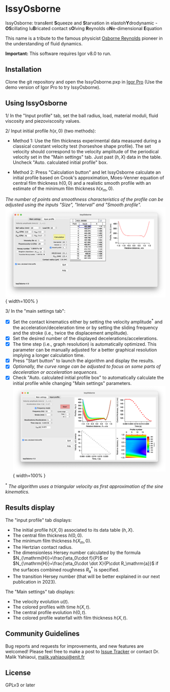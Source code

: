 # IssyOsborne

IssyOsborne: 
trans**I**ent **S**queeze and **S**tarvation in elastoh**Y**drodynamic - **OS**cillating lu**B**ricated contact s**O**lving **R**eynolds o**N**e-dimensional **E**quation  

This name is a tribute to the famous physicist [Osborne Reynolds](https://en.wikipedia.org/wiki/Osborne_Reynolds) pioneer in the understanding of fluid dynamics.

**Important:** This software requires Igor v8.0 to run.

## Installation
Clone the git repository and open the IssyOsborne.pxp in [Igor Pro](https://www.wavemetrics.com/products/igorpro)
(Use the demo version of Igor Pro to try IssyOsborne).

## Using IssyOsborne

1/ In the "Input profile" tab, set the ball radius, load, material moduli, fluid viscosity and piezoviscosity values.

2/  Input initial profile $h(x,0)$ (two methods):
- Method 1: Use the film thickness experimental data measured during a classical constant velocity test (horseshoe shape profile). The set velocity should correspond to the velocity amplitude of the periodical velocity set in the "Main settings" tab. Just past $(h, X)$ data in the table. Uncheck "Auto. calculated initial profile" box.

- Method 2: Press "Calculation button" and let IssyOsborne calculate an initial profile based on Crook's approximation, Moes-Venner equation of central film thickness $h(0,0)$ and a realistic smooth profile with an estimate of the minimum film thickness $h(x_m,0)$. 

_The number of points and smoothness characteristics of the profile can be adjusted using the inputs "Size", "Interval" and "Smooth profile"._
![Inputs panel\label{fig:2}](figures/panel2.png){ width=100% }

3/ In the "main settings tab":
- [x] Set the contact kinematics either by setting the velocity amplitude$^*$ and the acceleration/deceleration time or by setting the sliding frequency and the stroke (i.e., twice the displacement amplitude).
- [x] Set the desired number of the displayed decelerations/accelerations.
- [x] The time step (i.e., graph resolution) is automatically optimized. This parameter can be manually adjusted for a better graphical resolution implying a longer calculation time.
- [x] Press "Start button" to launch the algorithm and display the results.
- [x] _Optionally, the curve range can be adjusted to focus on some parts of deceleration or acceleration sequences._
- [x]  Check "Auto. calculated initial profile box" to automatically calculate the initial profile while changing "Main settings" parameters.
![Results panel\label{fig:1}](figures/panel1.png){ width=100% }

$^*$ _The algorithm uses a triangular velocity as first approximation of the sine kinematics._

## Results display

The "input profile" tab displays:
- The initial profile $h(X,0)$ associated to its data table $(h,X)$.
- The central film thickness $h(0,0)$.
- The minimum film thickness $h(X_m,0)$.
- The Hertzian contact radius.
- The dimensionless Hersey number calculated by the formula $N_{\mathrm{H}}=\frac{\eta_0\cdot f}{P}$ or $N_{\mathrm{H}}=\frac{\eta_0\cdot \dot X}{P\cdot R_\mathrm{a}}$ if the surfaces combined roughness $R^*_{\mathrm{a}}$ is specified.
- The transition Hersey number (that will be better explained in our next publication in 2023).

The "Main settings" tab displays:
- The velocity evolution $u(t)$.
- The colored profiles with time $h(X,t)$.
- The central profile evolution $h(0,t)$.
- The colored profile waterfall with film thickness $h(X,t)$.

## Community Guidelines
Bug reports and requests for improvements, and new features are welcomed! Please feel free to make a post to [Issue Tracker](https://git.enit.fr/myahiaou/issy-osborne/-/issues) or contact Dr. Malik Yahiaoui, [malik.yahiaoui@enit.fr](mailto:malik.yahiaoui@enit.fr)

## License
GPLv3 or later
